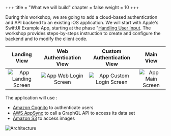 +++
title = "What we will build"
chapter = false
weight = 10
+++

During this workshop, we are going to add a cloud-based authentication and API backend to an existing iOS application.  We will start with Apple's SwiftUI Example App, starting at the phase "[Handling User Input](https://developer.apple.com/tutorials/swiftui/tutorials").  The workshop provides steps-by-steps instruction to create and configure the backend and to modify the client code.

Landing View | Web Authentication View | Custom Authentication View | Main View
:---: | :---: |  :---: | :---: |
![App Landing Screen](/images/20-10-app-01.png) | ![App Web Login Screen](/images/20-10-app-04.png) | ![App Custom Login Screen](/images/20-10-app-03.png) | ![App Main Screen](/images/20-10-app-02.png) |

The application will use :

- [Amazon Cognito](https://docs.aws.amazon.com/en_pv/cognito/latest/developerguide/what-is-amazon-cognito.html) to authenticate users
- [AWS AppSync](https://docs.aws.amazon.com/en_pv/appsync/latest/devguide/welcome.html) to call a GraphQL API to access its data set
- [Amazon S3](https://docs.aws.amazon.com/en_pv/AmazonS3/latest/gsg/GetStartedWithS3.html) to access images

![Architecture](/images/20-10-architecture.png)